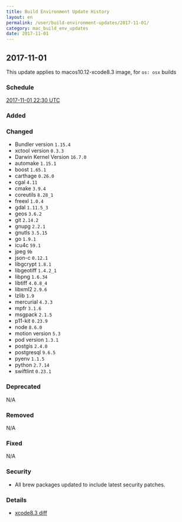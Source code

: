 ```yaml
---
title: Build Environment Update History
layout: en
permalink: /user/build-environment-updates/2017-11-01/
category: mac_build_env_updates
date: 2017-11-01
---
```


## 2017-11-01

This update applies to macos10.12-xcode8.3 image, for `os: osx` builds

### Schedule

[2017-11-01 22:30 UTC](http://everytimezone.com/#2017-11-01,630,c8l)

### Added



### Changed

- Bundler version `1.15.4`
- xctool version `0.3.3`
- Darwin Kernel Version `16.7.0`
- automake `1.15.1`
- boost `1.65.1`
- carthage `0.26.0`
- cgal `4.11`
- cmake `3.9.4`
- coreutils `8.28_1`
- freexl `1.0.4`
- gdal `1.11.5_3`
- geos `3.6.2`
- git `2.14.2`
- gnupg `2.2.1`
- gnutls `3.5.15`
- go `1.9.1`
- icu4c `59.1`
- jpeg `9b`
- json-c `0.12.1`
- libgcrypt `1.8.1`
- libgeotiff `1.4.2_1`
- libpng `1.6.34`
- libtiff `4.0.8_4`
- libxml2 `2.9.6`
- lzlib `1.9`
- mercurial `4.3.3`
- mpfr `3.1.6`
- msgpack `2.1.5`
- p11-kit `0.23.9`
- node `8.6.0`
- motion version `5.3`
- pod version `1.3.1`
- postgis `2.4.0`
- postgresql `9.6.5`
- pyenv `1.1.5`
- python `2.7.14`
- swiftlint `0.23.1`


### Deprecated

N/A


### Removed

N/A

### Fixed

N/A

### Security

- All brew packages updated to include latest security patches.

### Details

- [xcode8.3 diff](https://github.com/Lyoness/travis_staging_test/commit/fba03279686a1492a78ed958d72344fe4af3a55f?diff=unified%23diff-934df722cbc32c134935cba6c22c3a84R740)
